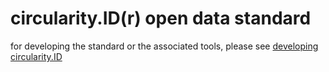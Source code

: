 # circularity.ID(r) open data standard

for developing the standard or the associated tools, please see [developing circularity.ID](develop.md)
